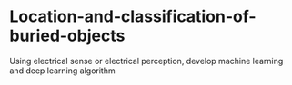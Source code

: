 # Location-and-classification-of-buried-objects
Using electrical sense or electrical perception, develop machine learning and deep learning algorithm
